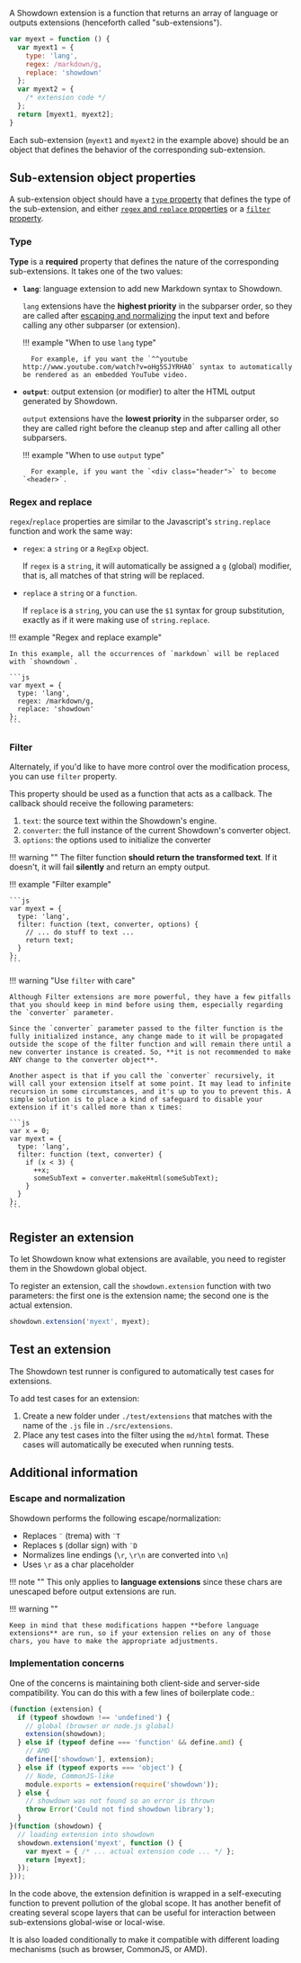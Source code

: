 A Showdown extension is a function that returns an array of language or outputs extensions (henceforth called "sub-extensions"). 

```js
var myext = function () {
  var myext1 = {
    type: 'lang',
    regex: /markdown/g,
    replace: 'showdown'
  };
  var myext2 = {
    /* extension code */
  };
  return [myext1, myext2];
}
```

Each sub-extension (`myext1` and `myext2` in the example above) should be an object that defines the behavior of the corresponding sub-extension.

## Sub-extension object properties

A sub-extension object should have a [`type` property](#type) that defines the type of the sub-extension, and either [`regex` and `replace` properties](#regex-and-replace) or a [`filter` property](#filter).

### Type

**Type** is a **required** property that defines the nature of the corresponding sub-extensions. It takes one of the two values:

* **`lang`**: language extension to add new Markdown syntax to Showdown.

    `lang` extensions have the **highest priority** in the subparser order, so they are called after [escaping and normalizing](#escape-and-normalization) the input text and before calling any other subparser (or extension).

    !!! example "When to use `lang` type"

        For example, if you want the `^^youtube http://www.youtube.com/watch?v=oHg5SJYRHA0` syntax to automatically be rendered as an embedded YouTube video.

* **`output`**: output extension (or modifier) to alter the HTML output generated by Showdown.
 
    `output` extensions have the **lowest priority** in the subparser order, so they are called right before the cleanup step and after calling all other subparsers.

    !!! example "When to use `output` type"

        For example, if you want the `<div class="header">` to become `<header>`.

### Regex and replace

`regex`/`replace` properties are similar to the Javascript's `string.replace` function and work the same way:

* `regex`: a `string` or a `RegExp` object.
    
    If `regex` is a `string`, it will automatically be assigned a `g` (global) modifier, that is, all matches of that string will be replaced.

* `replace` a `string` or a `function`.

    If `replace` is a `string`, you can use the `$1` syntax for group substitution, exactly as if it were making use of `string.replace`.

!!! example "Regex and replace example"

    In this example, all the occurrences of `markdown` will be replaced with `showndown`.

    ```js
    var myext = {
      type: 'lang',
      regex: /markdown/g,
      replace: 'showdown'
    };
    ```

### Filter

Alternately, if you'd like to have more control over the modification process, you can use `filter` property.

This property should be used as a function that acts as a callback. The callback should receive the following parameters:

1. `text`: the source text within the Showdown's engine.
1. `converter`: the full instance of the current Showdown's converter object.
1. `options`: the options used to initialize the converter

!!! warning ""
    The filter function **should return the transformed text**. If it doesn't, it will fail **silently** and return an empty output.

!!! example "Filter example"

    ```js
    var myext = {
      type: 'lang',
      filter: function (text, converter, options) {
        // ... do stuff to text ...
        return text;
      }
    };
    ```

!!! warning "Use `filter` with care"

    Although Filter extensions are more powerful, they have a few pitfalls that you should keep in mind before using them, especially regarding the `converter` parameter.

    Since the `converter` parameter passed to the filter function is the fully initialized instance, any change made to it will be propagated outside the scope of the filter function and will remain there until a new converter instance is created. So, **it is not recommended to make ANY change to the converter object**.

    Another aspect is that if you call the `converter` recursively, it will call your extension itself at some point. It may lead to infinite recursion in some circumstances, and it's up to you to prevent this. A simple solution is to place a kind of safeguard to disable your extension if it's called more than x times:

    ```js
    var x = 0;
    var myext = {
      type: 'lang',
      filter: function (text, converter) {
        if (x < 3) {
          ++x;
          someSubText = converter.makeHtml(someSubText);
        }
      } 
    };
    ```

## Register an extension


To let Showdown know what extensions are available, you need to register them in the Showdown global object.

To register an extension, call the `showdown.extension` function with two parameters: the first one is the extension name; the second one is the actual extension.

```js
showdown.extension('myext', myext);
```

## Test an extension

The Showdown test runner is configured to automatically test cases for extensions.

To add test cases for an extension:

1. Create a new folder under `./test/extensions` that matches with the name of the `.js` file in `./src/extensions`.
1. Place any test cases into the filter using the `md/html` format. These cases will automatically be executed when running tests.

## Additional information

### Escape and normalization

Showdown performs the following escape/normalization:

* Replaces `¨` (trema) with `¨T`
* Replaces `$` (dollar sign) with `¨D`
* Normalizes line endings (`\r`, `\r\n` are converted into `\n`)
* Uses `\r` as a char placeholder

!!! note ""
    This only applies to **language extensions** since these chars are unescaped before output extensions are run.

!!! warning ""
    
    Keep in mind that these modifications happen **before language extensions** are run, so if your extension relies on any of those chars, you have to make the appropriate adjustments.


### Implementation concerns

One of the concerns is maintaining both client-side and server-side compatibility. You can do this with a few lines of boilerplate code.:

```js
(function (extension) {
  if (typeof showdown !== 'undefined') {
    // global (browser or node.js global)
    extension(showdown);
  } else if (typeof define === 'function' && define.amd) {
    // AMD
    define(['showdown'], extension);
  } else if (typeof exports === 'object') {
    // Node, CommonJS-like
    module.exports = extension(require('showdown'));
  } else {
    // showdown was not found so an error is thrown
    throw Error('Could not find showdown library');
  }
}(function (showdown) {
  // loading extension into showdown
  showdown.extension('myext', function () {
    var myext = { /* ... actual extension code ... */ };
    return [myext];
  });
}));
```

In the code above, the extension definition is wrapped in a self-executing function to prevent pollution of the global scope. It has another benefit of creating several scope layers that can be useful for interaction between sub-extensions global-wise or local-wise.

It is also loaded conditionally to make it compatible with different loading mechanisms (such as browser, CommonJS, or AMD).
